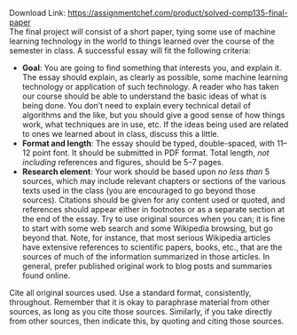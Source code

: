 Download Link: https://assignmentchef.com/product/solved-comp135-final-paper
<br>
The final project will consist of a short paper, tying some use of machine learning technology in the world to things learned over the course of the semester in class. A successful essay will fit the following criteria:

<ul>

 <li><strong>Goal</strong>: You are going to find something that interests you, and explain it. The essay should explain, as clearly as possible, some machine learning technology or application of such technology. A reader who has taken our course should be able to understand the basic ideas of what is being done. You don’t need to explain every technical detail of algorithms and the like, but you should give a good sense of how things work, what techniques are in use, etc. If the ideas being used are related to ones we learned about in class, discuss this a little.</li>

 <li><strong>Format and length</strong>: The essay should be typed, double-spaced, with 11–12 point font. It should be submitted in PDF format. Total length, <em>not including </em>references and figures, should be 5–7 pages.</li>

 <li><strong>Research element</strong>: Your work should be based upon <em>no less than </em>5 sources, which may include relevant chapters or sections of the various texts used in the class (you are encouraged to go beyond those sources). Citations should be given for any content used or quoted, and references should appear either in footnotes or as a separate section at the end of the essay. Try to use original sources when you can; it is fine to start with some web search and some Wikipedia browsing, but go beyond that. Note, for instance, that most serious Wikipedia articles have extensive references to scientific papers, books, etc., that are the sources of much of the information summarized in those articles. In general, prefer published original work to blog posts and summaries found online.</li>

</ul>

Cite all original sources used. Use a standard format, consistently, throughout. Remember that it is okay to paraphrase material from other sources, as long as you cite those sources. Similarly, if you take directly from other sources, then indicate this, by quoting and citing those sources.